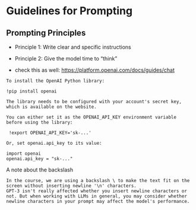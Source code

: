 # Guidelines for Prompting

## Prompting Principles
* Principle 1: Write clear and specific instructions
* Principle 2: Give the model time to “think”


* check this as well: https://platform.openai.com/docs/guides/chat

```
To install the OpenAI Python library:

!pip install openai

The library needs to be configured with your account's secret key, which is available on the website.

You can either set it as the OPENAI_API_KEY environment variable before using the library:

 !export OPENAI_API_KEY='sk-...'

Or, set openai.api_key to its value:

import openai
openai.api_key = "sk-..."
```

A note about the backslash

    In the course, we are using a backslash \ to make the text fit on the screen without inserting newline '\n' characters.
    GPT-3 isn't really affected whether you insert newline characters or not. But when working with LLMs in general, you may consider whether newline characters in your prompt may affect the model's performance.

